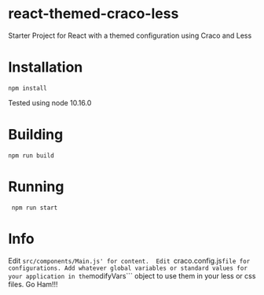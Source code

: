 # react-themed-craco-less
Starter Project for React with a themed configuration using Craco and Less

# Installation
```npm install```

Tested using node 10.16.0

# Building 
```npm run build```

# Running 
``` npm run start```

# Info 
Edit ```src/components/Main.js' for content. 
Edit ```craco.config.js``` file for configurations. Add whatever global variables or standard values for your application in the ```modifyVars``` object to use them in your less or css files. 
Go Ham!!!
